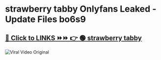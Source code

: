 
 # strawberry tabby Onlyfans Leaked - Update Files bo6s9

## <h2><a href="https://clipsfans.com/strawberry_tabby&ref=git">🔗 Click to LINKS ⏩⏩ 👉 🟢 strawberry tabby </a></h2>

<a href="https://clipsfans.com/strawberry_tabby&ref=git" rel="nofollow" data-target="animated-image.originalLink"><img src="https://i.ibb.co.com/xMMVF88/686577567.gif" alt="Viral Video Original" style="max-width: 100%; display: inline-block;" data-target="animated-image.originalImage"></a>

